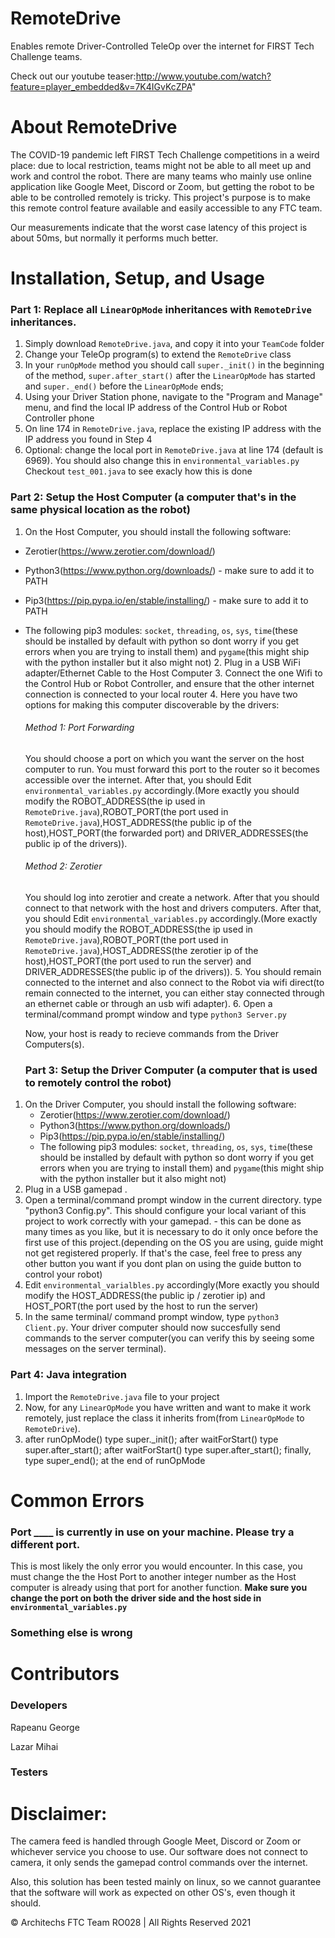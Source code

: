 # RemoteDrive

Enables remote Driver-Controlled TeleOp over the internet for FIRST Tech Challenge teams.

Check out our youtube teaser:http://www.youtube.com/watch?feature=player_embedded&v=7K4IGvKcZPA"

# About RemoteDrive

The COVID-19 pandemic left FIRST Tech Challenge competitions in a weird place: due to local restriction, teams might not be able to all meet up and work and control the robot. There are many teams who mainly use online application like Google Meet, Discord or Zoom, but getting the robot to be able to be controlled remotely is tricky. This project's purpose is to make this remote control feature available and easily accessible to any FTC team.

Our measurements indicate that the worst case latency of this project is about 50ms, but normally it performs much better.

# Installation, Setup, and Usage

  ### Part 1: Replace all ```LinearOpMode``` inheritances with ```RemoteDrive``` inheritances. 
  
  1. Simply download ```RemoteDrive.java```, and copy it into your ```TeamCode``` folder
  2. Change your TeleOp program(s) to extend the ```RemoteDrive``` class
  3. In your ```runOpMode``` method you should call ```super._init()``` in the beginning of the method, ```super.after_start()``` after the ```LinearOpMode``` has started and ```super._end()``` before the ```LinearOpMode``` ends;
  4. Using your Driver Station phone, navigate to the "Program and Manage" menu, and find the local IP address of the Control Hub or Robot Controller phone
  5. On line 174 in ```RemoteDrive.java```, replace the existing IP address with the IP address you found in Step 4
  6. Optional: change the local port in ```RemoteDrive.java``` at line 174 (default is 6969). You should also change this in ```environmental_variables.py```
  Checkout ```test_001.java``` to see exacly how this is done
  
  ### Part 2: Setup the Host Computer (a computer that's in the same physical location as the robot)

  1. On the Host Computer, you should install the following software:
* Zerotier(https://www.zerotier.com/download/)
* Python3(https://www.python.org/downloads/) - make sure to add it to PATH
* Pip3(https://pip.pypa.io/en/stable/installing/) - make sure to add it to PATH
* The following pip3 modules: ```socket```, ```threading```, ```os```, ```sys```, ```time```(these should be installed by default with python so dont worry if you get errors when you are trying to install them) and ```pygame```(this might ship with the python installer but it also might not) 
  2. Plug in a USB WiFi adapter/Ethernet Cable to the Host Computer
  3. Connect the one Wifi to the Control Hub or Robot Controller, and ensure that the other internet connection is connected to your local router
  4. Here you have two options for making this computer discoverable by the drivers:

    ###### Method 1: Port Forwarding
    You should choose a port on which you want the server on the host computer to run. You must forward this port to the router so it becomes accessible over the internet. After that, you should  Edit ```environmental_variables.py``` accordingly.(More exactly you should modify the ROBOT_ADDRESS(the ip used in ```RemoteDrive.java```),ROBOT_PORT(the port used in ```RemoteDrive.java```),HOST_ADDRESS(the public ip of the host),HOST_PORT(the forwarded port) and DRIVER_ADDRESSES(the public ip of the drivers)).

    ###### Method 2: Zerotier
    You should log into zerotier and create a network. After that you should connect to that network with the host and drivers computers. After that, you should  Edit ```environmental_variables.py``` accordingly.(More exactly you should modify the ROBOT_ADDRESS(the ip used in ```RemoteDrive.java```),ROBOT_PORT(the port used in ```RemoteDrive.java```),HOST_ADDRESS(the zerotier ip of the host),HOST_PORT(the port used to run the server) and DRIVER_ADDRESSES(the public ip of the drivers)).
  5. You should remain connected to the internet and also connect to the Robot via wifi direct(to remain connected to the internet, you can either stay connected through an ethernet cable or through an usb wifi adapter).
  6. Open a terminal/command prompt window and type ```python3 Server.py```

  Now, your host is ready to recieve commands from the Driver Computers(s).

  ### Part 3: Setup the Driver Computer (a computer that is used to remotely control the robot)
  
 1. On the Driver Computer, you should install the following software:
    * Zerotier(https://www.zerotier.com/download/)
    * Python3(https://www.python.org/downloads/)
    * Pip3(https://pip.pypa.io/en/stable/installing/)
    * The following pip3 modules: ```socket```, ```threading```, ```os```, ```sys```, ```time```(these should be installed by default with python so dont worry if you get errors when you are trying to install them) and ```pygame```(this might ship with the python installer but it also might not) 
 2. Plug in a USB gamepad . 
 3. Open a terminal/command prompt window in the current directory. type "python3 Config.py". This should configure your local variant of this project to work correctly with your gamepad. - this can be done as many times as you like, but it is necessary to do it only once before the first use of this project.(depending on the OS you are using, guide might not get registered properly. If that's the case, feel free to press any other button you want if you dont plan on using the guide button to control your robot)
 4. Edit ```environmental_varialbles.py``` accordingly(More exactly you should modify the HOST_ADDRESS(the public ip / zerotier ip) and HOST_PORT(the port used by the host to run the server)
 5. In the same terminal/ command prompt window, type ```python3 Client.py```. Your driver computer should now succesfully send commands to the server computer(you can verify this by seeing some messages on the server terminal).
 
 ### Part 4: Java integration   
 1. Import the ```RemoteDrive.java``` file to your project
 2. Now, for any ```LinearOpMode``` you have written and want to make it work remotely, just replace the class it inherits from(from ```LinearOpMode``` to ```RemoteDrive```).
 3. after runOpMode() type super._init(); 
    after waitForStart() type super.after_start(); 
    after waitForStart() type super.after_start(); 
    finally, type super_end(); at the end of  runOpMode
# Common Errors

  ### Port ____ is currently in use on your machine. Please try a different port.

This is most likely the only error you would encounter. In this case, you must change the the Host Port to another integer number as the Host computer is already using that port for another function. **Make sure you change the port on both the driver side and the host side in ```environmental_variables.py```**

  ### Something else is wrong
  
# Contributors

  ### Developers

Rapeanu George 

Lazar Mihai

### Testers

# Disclaimer:

The camera feed is handled through Google Meet, Discord or Zoom or whichever service you choose to use.
Our software does not connect to camera, it only sends the gamepad control commands over the internet.

Also, this solution has been tested mainly on linux, so we cannot guarantee that the software will work as expected on other OS's, even though it should.

© Architechs FTC Team RO028 | All Rights Reserved 2021

